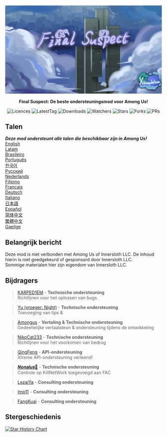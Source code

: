 ﻿<div align="center">

![FS-XW](Assets/LogoWithTeam.png)

**Final Suspect: De beste ondersteuningsmod voor Among Us!**

<img src="https://badgen.net/github/license/XtremeWave/FinalSuspect" alt="Licences">
<img src="https://badgen.net/github/tag/XtremeWave/FinalSuspect" alt="LatestTag">
<img src="https://badgen.net/github/assets-dl/XtremeWave/FinalSuspect" alt="Downloads">
<img src="https://badgen.net/github/watchers/XtremeWave/FinalSuspect" alt="Watchers">
<img src="https://badgen.net/github/stars/XtremeWave/FinalSuspect" alt="Stars">
<img src="https://badgen.net/github/forks/XtremeWave/FinalSuspect" alt="Forks">
<img src="https://badgen.net/github/prs/XtremeWave/FinalSuspect" alt="PRs">

</div>

## Talen
***Deze mod ondersteunt alle talen die beschikbaar zijn in Among Us!***<br>
[English](README.md) <br>
[Latam](README_es_LA.md)<br>
[Brasileiro](README_pt_BR.md)<br>
[Português](README_pt.md)<br>
[한국어](README_ko.md)<br>
[Русский](README_ru.md)<br>
[Nederlands](README_nl.md)<br>
[Filipino](README_tl.md)<br>
[Français](README_fr.md)<br>
[Deutsch](README_de.md)<br>
[Italiano](README_it.md)<br>
[日本語](README_ja.md)<br>
[Español](README_es.md)<br>
[简体中文](README_zh.md)<br>
[繁體中文](README_zh_CHT.md)<br>
[Gaeilge](README_ga.md)<br>

## Belangrijk bericht
Deze mod is niet verbonden met Among Us of Innersloth LLC. De inhoud hierin is niet goedgekeurd of gesponsord door Innersloth LLC.<br>
Sommige materialen hier zijn eigendom van Innersloth LLC.

## Bijdragers
>[KARPED1EM](https://github.com/KARPED1EM) - **Technische ondersteuning**<br>
>Richtlijnen voor het oplossen van bugs

>[Yu (vroeger: Night)](https://github.com/Night-GUA) - **Technische ondersteuning**<br>
>Toevoeging van tips &

>[Amongus](https://github.com/XiezibanWrite) - **Vertaling & Technische ondersteuning**<br>
>Gedeeltelijke vertaalsteun & ondersteuning tijdens de ontwikkeling

>[NikoCat233](https://github.com/NikoCat233) - **Technische ondersteuning**<br>
>Richtlijnen voor het voorkomen van bedrog

> [QingFeng](https://github.com/QingFeng-awa) - **API-ondersteuning**<br>
>Xtreme API-ondersteuning verleend!

>[𝑵𝒐𝒏𝒂𝒍𝒖𝒔🍥](https://github.com/Reborn5537) - **Technische ondersteuning**<br>
>Controle op KillNetWork toegevoegd aan FAC

>[LezaiYa](https://github.com/LezaiYa1) - **Consulting ondersteuning**

>[Imp11](https://github.com/dabao40) - **Consulting ondersteuning**

>[FangKuai](https://github.com/FangKuaiYa) - **Consulting ondersteuning**

## Stergeschiedenis
[![Star History Chart](https://api.star-history.com/svg?repos=XtremeWave/FinalSuspect&type=Date)](https://star-history.com/#XtremeWave/FinalSuspect&Date)